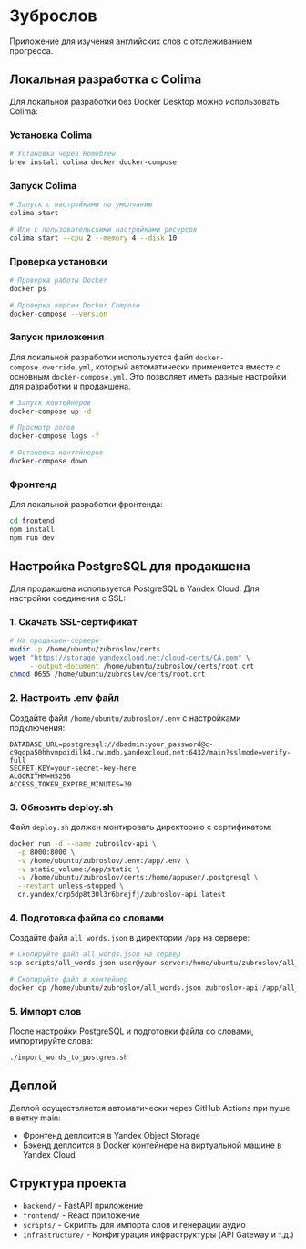 # Зуброслов

Приложение для изучения английских слов с отслеживанием прогресса.

## Локальная разработка с Colima

Для локальной разработки без Docker Desktop можно использовать Colima:

### Установка Colima

```bash
# Установка через Homebrew
brew install colima docker docker-compose
```

### Запуск Colima

```bash
# Запуск с настройками по умолчанию
colima start

# Или с пользовательскими настройками ресурсов
colima start --cpu 2 --memory 4 --disk 10
```

### Проверка установки

```bash
# Проверка работы Docker
docker ps

# Проверка версии Docker Compose
docker-compose --version
```

### Запуск приложения

Для локальной разработки используется файл `docker-compose.override.yml`, который автоматически применяется вместе с основным `docker-compose.yml`. Это позволяет иметь разные настройки для разработки и продакшена.

```bash
# Запуск контейнеров
docker-compose up -d

# Просмотр логов
docker-compose logs -f

# Остановка контейнеров
docker-compose down
```

### Фронтенд

Для локальной разработки фронтенда:

```bash
cd frontend
npm install
npm run dev
```

## Настройка PostgreSQL для продакшена

Для продакшена используется PostgreSQL в Yandex Cloud. Для настройки соединения с SSL:

### 1. Скачать SSL-сертификат

```bash
# На продакшен-сервере
mkdir -p /home/ubuntu/zubroslov/certs
wget "https://storage.yandexcloud.net/cloud-certs/CA.pem" \
     --output-document /home/ubuntu/zubroslov/certs/root.crt
chmod 0655 /home/ubuntu/zubroslov/certs/root.crt
```

### 2. Настроить .env файл

Создайте файл `/home/ubuntu/zubroslov/.env` с настройками подключения:

```
DATABASE_URL=postgresql://dbadmin:your_password@c-c9qqpa50hhvmpoidilk4.rw.mdb.yandexcloud.net:6432/main?sslmode=verify-full
SECRET_KEY=your-secret-key-here
ALGORITHM=HS256
ACCESS_TOKEN_EXPIRE_MINUTES=30
```

### 3. Обновить deploy.sh

Файл `deploy.sh` должен монтировать директорию с сертификатом:

```bash
docker run -d --name zubroslov-api \
  -p 8000:8000 \
  -v /home/ubuntu/zubroslov/.env:/app/.env \
  -v static_volume:/app/static \
  -v /home/ubuntu/zubroslov/certs:/home/appuser/.postgresql \
  --restart unless-stopped \
  cr.yandex/crp5dp8t30l3r6brejfj/zubroslov-api:latest
```

### 4. Подготовка файла со словами

Создайте файл `all_words.json` в директории `/app` на сервере:

```bash
# Скопируйте файл all_words.json на сервер
scp scripts/all_words.json user@your-server:/home/ubuntu/zubroslov/all_words.json

# Скопируйте файл в контейнер
docker cp /home/ubuntu/zubroslov/all_words.json zubroslov-api:/app/all_words.json
```

### 5. Импорт слов

После настройки PostgreSQL и подготовки файла со словами, импортируйте слова:

```bash
./import_words_to_postgres.sh
```

## Деплой

Деплой осуществляется автоматически через GitHub Actions при пуше в ветку main:

- Фронтенд деплоится в Yandex Object Storage
- Бэкенд деплоится в Docker контейнере на виртуальной машине в Yandex Cloud

## Структура проекта

- `backend/` - FastAPI приложение
- `frontend/` - React приложение
- `scripts/` - Скрипты для импорта слов и генерации аудио
- `infrastructure/` - Конфигурация инфраструктуры (API Gateway и т.д.)
